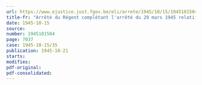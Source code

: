 ```yaml
---
url: https://www.ejustice.just.fgov.be/eli/arrete/1945/10/15/1945101504/justel
title-fr: "Arrêté du Régent complétant l'arrêté du 29 mars 1945 relatif à l'institution de conseils de guerre en campagne"
date: 1945-10-15
source:
number: 1945101504
page: 7037
case: 1945-10-15/35
publication: 1945-10-21
starts:
modifies:
pdf-original:
pdf-consolidated:
---
```


